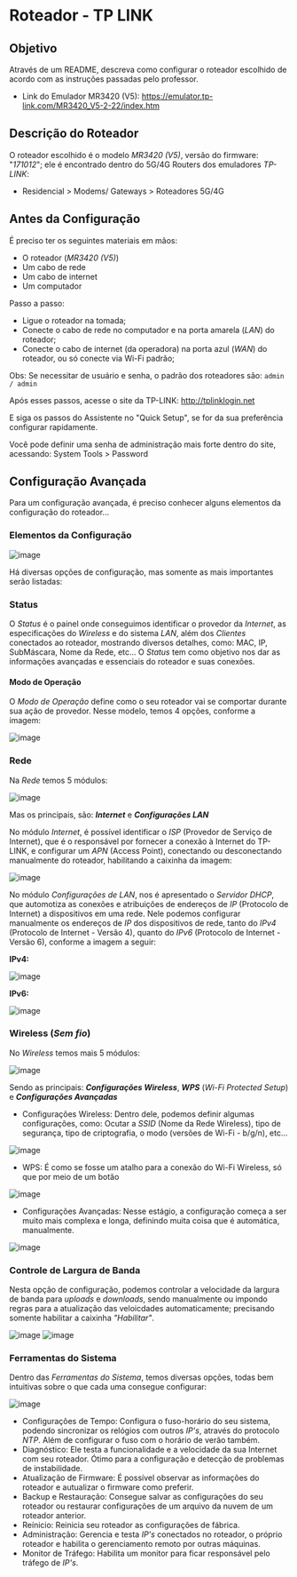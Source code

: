 # Roteador - TP LINK

## Objetivo
Através de um README, descreva como configurar o roteador escolhido de acordo com as instruções passadas pelo professor.

- Link do Emulador MR3420 (V5): https://emulator.tp-link.com/MR3420_V5-2-22/index.htm

## Descrição do Roteador

O roteador escolhido é o modelo *MR3420 (V5)*, versão do firmware: "*171012*"; ele é encontrado dentro do 5G/4G Routers dos emuladores *TP-LINK*:
- Residencial > Modems/ Gateways > Roteadores 5G/4G

## Antes da Configuração

É preciso ter os seguintes materiais em mãos:
- O roteador (*MR3420 (V5)*)
- Um cabo de rede
- Um cabo de internet
- Um computador

Passo a passo:
- Ligue o roteador na tomada;
- Conecte o cabo de rede no computador e na porta amarela (*LAN*) do roteador;
- Conecte o cabo de internet (da operadora) na porta azul (*WAN*) do roteador, ou só conecte via Wi-Fi padrão;

Obs: Se necessitar de usuário e senha, o padrão dos roteadores são:  `admin / admin`

Após esses passos, acesse o site da TP-LINK: http://tplinklogin.net

E siga os passos do Assistente no "Quick Setup", se for da sua preferência configurar rapidamente.

Você pode definir uma senha de administração mais forte dentro do site, acessando: System Tools > Password

## Configuração Avançada

Para um configuração avançada, é preciso conhecer alguns elementos da configuração do roteador...

### Elementos da Configuração

![image](https://github.com/user-attachments/assets/d8b8c27c-3ae5-4a58-ab01-29fe056674e3)

Há diversas opções de configuração, mas somente as mais importantes serão listadas:

### Status

O *Status* é o painel onde conseguimos identificar o provedor da *Internet*, as especificações do *Wireless* e do sistema *LAN*, além dos *Clientes* conectados ao roteador, mostrando diversos detalhes, como: MAC, IP, SubMáscara, Nome da Rede, etc...
O *Status* tem como objetivo nos dar as informações avançadas e essenciais do roteador e suas conexões.

#### Modo de Operação

O *Modo de Operação* define como o seu roteador vai se comportar durante sua ação de provedor.
Nesse modelo, temos 4 opções, conforme a imagem:

![image](https://github.com/user-attachments/assets/eb467ac0-19d1-4873-a444-fdb47cc8f695)

### Rede

Na *Rede* temos 5 módulos:

![image](https://github.com/user-attachments/assets/017a4bea-4728-45aa-9420-93528b3d2835)

Mas os principais, são: ***Internet*** e ***Configurações LAN***

No módulo *Internet*, é possível identificar o *ISP* (Provedor de Serviço de Internet), que é o responsável por fornecer a conexão à Internet do TP-LINK, e configurar um *APN* (Access Point), conectando ou desconectando manualmente do roteador, habilitando a caixinha da imagem:

![image](https://github.com/user-attachments/assets/010f01b9-f712-4525-8324-a35e46f0617b)

No módulo *Configurações de LAN*, nos é apresentado o *Servidor DHCP*, que automotiza as conexões e atribuições de endereços de *IP* (Protocolo de Internet) a dispositivos em uma rede. Nele podemos configurar manualmente os endereços de *IP* dos dispositivos de rede, tanto do *IPv4* (Protocolo de Internet - Versão 4), quanto do *IPv6* (Protocolo de Internet - Versão 6), conforme a imagem a seguir:


**IPv4:**

![image](https://github.com/user-attachments/assets/c54b74cc-43f3-4be8-8692-d95de73f4e4c)


**IPv6:**

![image](https://github.com/user-attachments/assets/e350721d-8887-4b79-a01f-ab0e00c746aa)

### Wireless (*Sem fio*)

No *Wireless* temos mais 5 módulos:

![image](https://github.com/user-attachments/assets/b56b9d62-a7ae-4344-b200-d07a1fefa11d)

Sendo as principais: _**Configurações Wireless**_, _**WPS**_ (_Wi-Fi Protected Setup_) e _**Configurações Avançadas**_

- Configurações Wireless: Dentro dele, podemos definir algumas configurações, como: Ocutar a _SSID_ (Nome da Rede Wireless), tipo de segurança, tipo de criptografia, o modo (versões de Wi-Fi - b/g/n), etc...

![image](https://github.com/user-attachments/assets/df3938aa-da43-44da-87eb-60de1f63d9d0)

- WPS: É como se fosse um atalho para a conexão do Wi-Fi Wireless, só que por meio de um botão

![image](https://github.com/user-attachments/assets/ff671843-c57d-47b9-9290-bd01201c5b2c)

- Configurações Avançadas: Nesse estágio, a configuração começa a ser muito mais complexa e longa, definindo muita coisa que é automática, manualmente.

![image](https://github.com/user-attachments/assets/cdc9f450-2b0c-44e9-9e8e-e596708f72f7)

### Controle de Largura de Banda

Nesta opção de configuração, podemos controlar a velocidade da largura de banda para _uploads_ e _downloads_, sendo manualmente ou impondo regras para a atualização das veloicdades automaticamente; precisando somente habilitar a caixinha _"Habilitar"_.

![image](https://github.com/user-attachments/assets/818fbad9-c4a9-4c3f-a491-7f628db1c614)
![image](https://github.com/user-attachments/assets/1786cc1e-c081-4e6e-90d5-b7540a800bde)

### Ferramentas do Sistema

Dentro das _Ferramentas do Sistema_, temos diversas opções, todas bem intuitivas sobre o que cada uma consegue configurar:

![image](https://github.com/user-attachments/assets/528f5a5d-f2f5-4cff-9ad6-d5aa1965a4b0)

- Configurações de Tempo: Configura o fuso-horário do seu sistema, podendo sincronizar os relógios com outros _IP's_, através do protocolo _NTP_. Além de configurar o fuso com o horário de verão também.
- Diagnóstico: Ele testa a funcionalidade e a velocidade da sua Internet com seu roteador. Ótimo para a configuração e detecção de problemas de instabilidade.
- Atualização de Firmware: É possível observar as informações do roteador e autualizar o firmware como preferir.
- Backup e Restauração: Consegue salvar as configurações do seu roteador ou restaurar configurações de um arquivo da nuvem de um roteador anterior.
- Reínicio: Reinicia seu roteador as configurações de fábrica.
- Administração: Gerencia e testa _IP's_ conectados no roteador, o próprio roteador e habilita o gerenciamento remoto por outras máquinas.
- Monitor de Tráfego: Habilita um monitor para ficar responsável pelo tráfego de _IP's_.
